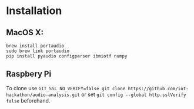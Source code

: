# Installation

## MacOS X:
```
brew install portaudio
sudo brew link portaudio
pip install pyaudio configparser ibmiotf numpy
```

## Raspbery Pi
To clone use `GIT_SSL_NO_VERIFY=false git clone https://github.com/iot-hackathon/audio-analysis.git` or set `git config --global http.sslVerify false` beforehand.
